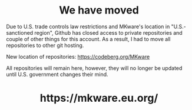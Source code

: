 <h1 align= "center"> We have moved</h1>

Due to U.S. trade controls law restrictions and MKware's location in "U.S.-sanctioned region", Github has closed access to private repositories and couple of other things for this account. As a result, I had to move all repositories to other git hosting.


New location of repositories: https://codeberg.org/MKware


All repositories will remain here, however, they will no longer be updated until U.S. government changes their mind.

<h1 align= "center">https://mkware.eu.org/</h1>
